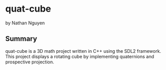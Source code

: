 # quat-cube
by Nathan Nguyen

## Summary
quat-cube is a 3D math project written in C++ using the SDL2 framework. This project displays a rotating cube by implementing quaternions and prospective projection.
